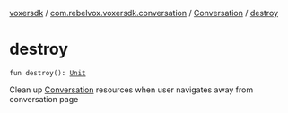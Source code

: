 [voxersdk](../../index.md) / [com.rebelvox.voxersdk.conversation](../index.md) / [Conversation](index.md) / [destroy](./destroy.md)

# destroy

`fun destroy(): `[`Unit`](https://kotlinlang.org/api/latest/jvm/stdlib/kotlin/-unit/index.html)

Clean up [Conversation](index.md) resources when user navigates away from conversation page

